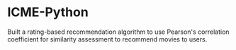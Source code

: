 ICME-Python
===========

Built a rating-based recommendation algorithm to use Pearson's correlation coefficient for similarity assessment to recommend movies to users. 

